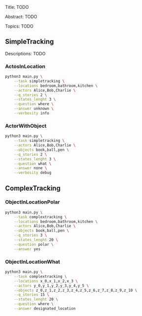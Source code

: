 Title: TODO

Abstract: TODO


Topics: TODO


## SimpleTracking
Descriptions: TODO

### ActosInLocation
```bash
python3 main.py \
    --task simpletracking \
    --locations bedroom,bathroom,kitchen \
    --actors Alice,Bob,Charlie \
    --q_stories 2 \
    --states_lenght 3 \
    --question where \
    --answer unknown \
    --verbosity info
```


### ActorWithObject
```bash
python3 main.py \
    --task simpletracking \
    --actors Alice,Bob,Charlie \
    --objects book,ball,pen \
    --q_stories 2 \
    --states_lenght 3 \
    --question what \
    --answer none \
    --verbosity debug
```


## ComplexTracking

### ObjectInLocationPolar

```bash
python3 main.py \
    --task complextracking \
    --locations bedroom,bathroom,kitchen \
    --actors Alice,Bob,Charlie \
    --objects book,ball,pen \
    --q_stories 3 \
    --states_lenght 20 \
    --question polar \
    --answer yes
```

### ObjectInLocationWhat

```bash
python3 main.py \
    --task complextracking \
    --locations x_0,x_1,x_2,x_3 \
    --actors y_0,y_1,y_2,y_3,y_4,y_5 \
    --objects z_0,z_1,z_2,z_3,z_4,z_5,z_6,z_7,z_8,z_9,z_10 \
    --q_stories 15 \
    --states_lenght 20 \
    --question where \
    --answer designated_location
```